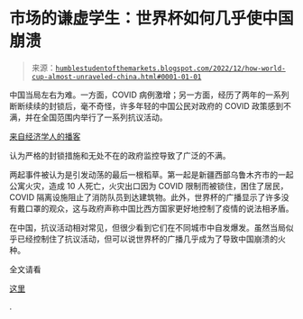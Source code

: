 <!--yml

类别: 未分类

日期：2024-05-18 01:35:57

-->

# 市场的谦虚学生：世界杯如何几乎使中国崩溃

> 来源：[`humblestudentofthemarkets.blogspot.com/2022/12/how-world-cup-almost-unraveled-china.html#0001-01-01`](https://humblestudentofthemarkets.blogspot.com/2022/12/how-world-cup-almost-unraveled-china.html#0001-01-01)

中国当局左右为难。一方面，COVID 病例激增；另一方面，经历了两年的一系列断断续续的封锁后，毫不奇怪，许多年轻的中国公民对政府的 COVID 政策感到不满，并在全国范围内举行了一系列抗议活动。

[来自经济学人的播客](https://podcasts.apple.com/ca/podcast/drum-tower/id1651657142?i=1000587817166)

认为严格的封锁措施和无处不在的政府监控导致了广泛的不满。

两起事件被认为是引发动荡的最后一根稻草。第一起是新疆西部乌鲁木齐市的一起公寓火灾，造成 10 人死亡，火灾出口因为 COVID 限制而被锁住，困住了居民，COVID 隔离设施阻止了消防队员到达建筑物。此外，世界杯的广播显示了许多没有戴口罩的观众，这与政府声称中国比西方国家更好地控制了疫情的说法相矛盾。

在中国，抗议活动相对常见，但很少看到它们在不同城市中自发爆发。虽然当局似乎已经控制住了抗议活动，但可以说世界杯的广播几乎成为了导致中国崩溃的火种。

全文请看

[这里](https://humblestudentofthemarkets.com/2022/12/03/how-the-world-cup-almost-unraveled-china/)

.
